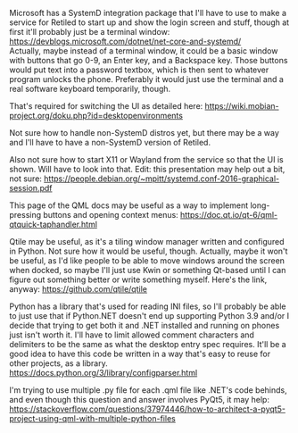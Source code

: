 Microsoft has a SystemD integration package that I'll have to use to make a service for Retiled to start up and show the login screen and stuff, though at first it'll probably just be a terminal window:
https://devblogs.microsoft.com/dotnet/net-core-and-systemd/
<br>Actually, maybe instead of a terminal window, it could be a basic window with buttons that go 0-9, an Enter key, and a Backspace key. Those buttons would put text into a password textbox, which is then sent to whatever program unlocks the phone. Preferably it would just use the terminal and a real software keyboard temporarily, though.

That's required for switching the UI as detailed here:
https://wiki.mobian-project.org/doku.php?id=desktopenvironments

Not sure how to handle non-SystemD distros yet, but there may be a way and I'll have to have a non-SystemD version of Retiled.

Also not sure how to start X11 or Wayland from the service so that the UI is shown. Will have to look into that. Edit: this presentation may help out a bit, not sure:
https://people.debian.org/~mpitt/systemd.conf-2016-graphical-session.pdf

This page of the QML docs may be useful as a way to implement long-pressing buttons and opening context menus:
https://doc.qt.io/qt-6/qml-qtquick-taphandler.html

Qtile may be useful, as it's a tiling window manager written and configured in Python. Not sure how it would be useful, though. Actually, maybe it won't be useful, as I'd like people to be able to move windows around the screen when docked, so maybe I'll just use Kwin or something Qt-based until I can figure out something better or write something myself. Here's the link, anyway:
https://github.com/qtile/qtile

Python has a library that's used for reading INI files, so I'll probably be able to just use that if Python.NET doesn't end up supporting Python 3.9 and/or I decide that trying to get both it and  .NET installed and running on phones just isn't worth it. I'll have to limit allowed comment characters and delimiters to be the same as what the desktop entry spec requires. It'll be a good idea to have this code be written in a way that's easy to reuse for other projects, as a library.
https://docs.python.org/3/library/configparser.html

I'm trying to use multiple .py file for each .qml file like .NET's code behinds, and even though this question and answer involves PyQt5, it may help:
https://stackoverflow.com/questions/37974446/how-to-architect-a-pyqt5-project-using-qml-with-multiple-python-files
